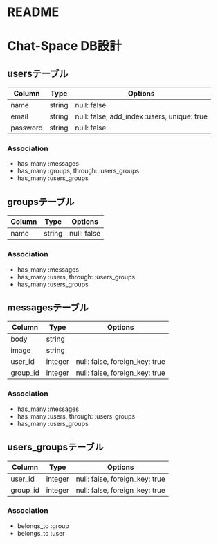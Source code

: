 # README
# Chat-Space DB設計
## usersテーブル
|Column|Type|Options|
|------|----|-------|
|name|string|null: false|
|email|string|null: false, add_index :users, unique: true|
|password|string|null: false|

### Association
- has_many :messages
- has_many :groups, through: :users_groups
- has_many :users_groups


## groupsテーブル
|Column|Type|Options|
|------|----|-------|
|name|string|null: false|

### Association
- has_many :messages
- has_many :users, through: :users_groups
- has_many :users_groups


## messagesテーブル
|Column|Type|Options|
|------|----|-------|
|body|string|
|image|string|
|user_id|integer|null: false, foreign_key: true|
|group_id|integer|null: false, foreign_key: true|

### Association
- has_many :messages
- has_many :users, through: :users_groups
- has_many :users_groups


## users_groupsテーブル
|Column|Type|Options|
|------|----|-------|
|user_id|integer|null: false, foreign_key: true|
|group_id|integer|null: false, foreign_key: true|

### Association
- belongs_to :group
- belongs_to :user
